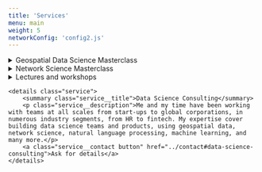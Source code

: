 ```yaml
---
title: 'Services'
menu: main
weight: 5
networkConfig: 'config2.js'
---
```


<div class="services">
  <details class="service">
      <summary class="service__title">Geospatial Data Science Masterclass</summary>
      <p class="service__description">Interested in leveling up your geospatial skills? I have been working with geospatial data for over five years including start-up, governmental, and consulting projects, and now I am ready to share my take-aways!</p>
      <a class="service__contact button" href="../contact#geospatial-data-science-masterclass">Ask for details</a>
  </details>
  <details class="service">
      <summary class="service__title">Network Science Masterclass</summary>
      <p class="service__description">Do you want to create awesome network visualisations and learn from an expert who had his networks from GQ to the New York Times? Limited one-on-one masterclasses are now available!</p>
      <a class="service__contact button" href="../contact#network-science-masterclass">Ask for details</a>
  </details>
    <details class="service">
        <summary class="service__title">Lectures and workshops</summary>
        <p class="service__description">Now you may book a lecture or workshop covering various areas of data science, focusing on network science and geospatial data. For references, please visit the ‘Appearances’ section. </p>
        <a class="service__contact button" href="../contact#lecture-workshop">Ask for details</a>
    </details>

    <details class="service">
        <summary class="service__title">Data Science Consulting</summary>
        <p class="service__description">Me and my time have been working with teams at all scales from start-ups to global corporations, in numerous industry segments, from HR to fintech. My expertise cover building data science teams and products, using geospatial data, network science, natural language processing, machine learning, and many more.</p>
        <a class="service__contact button" href="../contact#data-science-consulting">Ask for details</a>
    </details>

</div>
